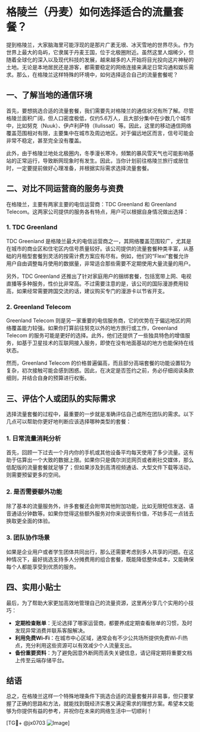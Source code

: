 # 格陵兰（丹麦）如何选择适合的流量套餐？

提到格陵兰，大家脑海里可能浮现的是那片广袤无垠、冰天雪地的世界尽头。作为世界上最大的岛屿，它隶属于丹麦王国，位于北极圈附近。虽然这里人烟稀少，但随着全球化的深入以及现代科技的发展，越来越多的人开始将目光投向这片神秘的土地。无论是本地居民还是游客，都需要稳定的网络连接来满足日常沟通和娱乐需求。那么，在格陵兰这样特殊的环境中，如何选择适合自己的流量套餐呢？

## 一、了解当地的通信环境

首先，要想挑选合适的流量套餐，我们需要先对格陵兰的通信状况有所了解。尽管格陵兰面积广阔，但人口密度极低，仅约5.6万人，且大部分集中在少数几个城市中，比如努克（Nuuk）、伊卢利萨特（Ilulissat）等。因此，这里的移动通信网络覆盖范围相对有限，主要集中在城市及周边地区。对于偏远地区而言，信号可能会非常不稳定，甚至完全没有覆盖。

此外，由于格陵兰地处北极圈内，冬季漫长寒冷，频繁的暴风雪天气也可能影响基站的正常运行，导致断网现象时有发生。因此，当你计划前往格陵兰旅行或居住时，一定要提前做好心理准备，并根据实际需求选择流量套餐。

## 二、对比不同运营商的服务与资费

在格陵兰，主要有两家主要的电信运营商：TDC Greenland 和 Greenland Telecom。这两家公司提供的服务各有特点，用户可以根据自身情况做出选择：

### 1. TDC Greenland
TDC Greenland 是格陵兰最大的电信运营商之一，其网络覆盖范围较广，尤其是在城市的商业区和住宅区内信号质量较好。该公司提供的流量套餐种类丰富，从基础的月租型套餐到灵活的按需计费方案应有尽有。例如，他们的“Flexi”套餐允许用户自由调整每月使用的数据量，非常适合那些需要不定期使用大量流量的用户。

另外，TDC Greenland 还推出了针对家庭用户的捆绑套餐，包括宽带上网、电视直播等多种服务，性价比非常高。不过需要注意的是，该公司的国际漫游费用较高，如果经常需要跨国交流的话，建议购买专门的漫游卡以节省开支。

### 2. Greenland Telecom
Greenland Telecom 则是另一家重要的电信服务商，它的优势在于偏远地区的网络覆盖能力较强。如果你打算前往努克以外的地方旅行或工作，Greenland Telecom 的服务可能是更好的选择。此外，他们还提供了一些独具特色的增值服务，如基于卫星技术的互联网接入服务，即使在没有地面基站的地方也能保持在线状态。

然而，Greenland Telecom 的价格普遍偏高，而且部分高端套餐的功能设置较为复杂，初次接触可能会感到困惑。因此，在决定是否签约之前，务必仔细阅读条款细则，并结合自身的预算进行权衡。

## 三、评估个人或团队的实际需求

选择流量套餐的过程中，最重要的一步就是准确评估自己或所在团队的需求。以下几点可以帮助你更好地判断应该选择哪种类型的套餐：

### 1. 日常流量消耗分析
首先，回顾一下过去一个月内你的手机或其他设备平均每天使用了多少流量。这有助于估算出一个大致的数据上限。如果你只是偶尔浏览网页或者刷社交媒体，那么低配版的流量套餐就足够了；但如果涉及到高清视频通话、大型文件下载等活动，则需要预留更多的空间。

### 2. 是否需要额外功能
除了基本的流量服务外，许多套餐还会附带其他附加功能，比如无限短信发送、语音通话分钟数等。如果你觉得这些额外服务对你来说很有价值，不妨多花一点钱去换取更全面的体验。

### 3. 团队协作场景
如果是企业用户或者学生团体共同出行，那么还需要考虑到多人共享的问题。在这种情况下，最好挑选支持多人分摊费用的组合套餐，既能降低整体成本，又能确保每个人都能享受到优质的服务。

## 四、实用小贴士

最后，为了帮助大家更加高效地管理自己的流量资源，这里再分享几个实用的小技巧：

- **定期检查账单**：无论选择了哪家运营商，都要养成定期查看账单的习惯，及时发现异常消费并联系客服解决。
- **利用免费Wi-Fi**：在城市中心区域，通常会有不少公共场所提供免费Wi-Fi热点，充分利用这些资源可以有效减少个人流量支出。
- **备份重要资料**：为了避免因意外断网而丢失关键信息，请记得定期将重要文档上传至云端存储平台。

## 结语

总之，在格陵兰这样一个特殊地理条件下挑选合适的流量套餐并非易事，但只要掌握了正确的思路和方法，就能找到既经济实惠又满足需求的理想方案。希望本文能够为你提供有益的参考，并祝你在未来的网络生活中一切顺利！

[TG💪+ @jx0703 ![Image](https://github.com/user-attachments/assets/dbca1d08-cadb-493c-b0ec-ad6f7a83f270)]